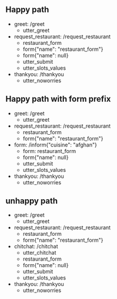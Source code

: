 ## Happy path
* greet: /greet
    - utter_greet
* request_restaurant: /request_restaurant
    - restaurant_form
    - form{"name": "restaurant_form"}
    - form{"name": null}
    - utter_submit
    - utter_slots_values
* thankyou: /thankyou
    - utter_noworries

## Happy path with form prefix
* greet: /greet
    - utter_greet
* request_restaurant: /request_restaurant
    - restaurant_form
    - form{"name": "restaurant_form"}
* form: /inform{"cuisine": "afghan"} <!-- intent "inform" is ignored inside the form -->
    - form: restaurant_form
    - form{"name": null}
    - utter_submit
    - utter_slots_values
* thankyou: /thankyou
    - utter_noworries
 
## unhappy path
* greet: /greet
    - utter_greet
* request_restaurant: /request_restaurant
    - restaurant_form
    - form{"name": "restaurant_form"}
* chitchat: /chitchat
    - utter_chitchat
    - restaurant_form
    - form{"name": null}
    - utter_submit
    - utter_slots_values
* thankyou: /thankyou
    - utter_noworries
